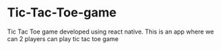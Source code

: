 # Tic-Tac-Toe-game
Tic Tac Toe game developed using react native. This is an app where we can 2 players can play tic tac toe game
